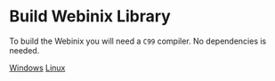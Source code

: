 # Build Webinix Library

To build the Webinix you will need a `C99` compiler. No dependencies is needed.

[Windows](https://github.com/alifcommunity/webinix/tree/main/build/Windows)
[Linux](https://github.com/alifcommunity/webinix/tree/main/build/Linux)
